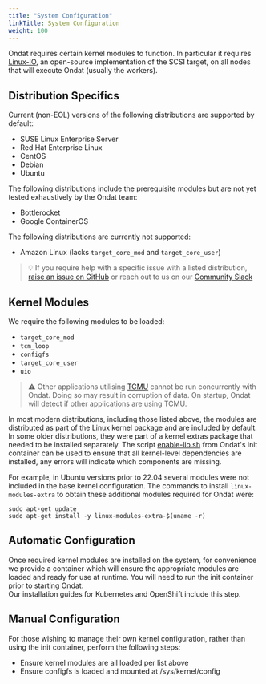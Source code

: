 ```yaml
---
title: "System Configuration"
linkTitle: System Configuration
weight: 100
---
```


Ondat requires certain kernel modules to function. In particular it requires [Linux-IO](http://linux-iscsi.org/wiki/Main_Page), an open-source implementation of the SCSI target, on all nodes that will execute Ondat (usually the workers).

## Distribution Specifics

Current (non-EOL) versions of the following distributions are supported by default:

* SUSE Linux Enterprise Server
* Red Hat Enterprise Linux
* CentOS
* Debian
* Ubuntu

The following distributions include the prerequisite modules but are not yet tested exhaustively by the Ondat team:

* Bottlerocket
* Google ContainerOS

The following distributions are currently not supported:

* Amazon Linux (lacks `target_core_mod` and `target_core_user`)

> 💡 If you require help with a specific issue with a listed distribution, [raise an issue on GitHub](https://github.com/ondat/documentation/issues) or reach out to us on our [Community Slack](https://slack.storageos.com)

## Kernel Modules

We require the following modules to be loaded:

* `target_core_mod`
* `tcm_loop`
* `configfs`
* `target_core_user`
* `uio`

> ⚠️ Other applications utilising [TCMU](http://linux-iscsi.org/wiki/LIO) cannot be run concurrently with Ondat. Doing so may result in corruption of data. On startup, Ondat will detect if other applications are using TCMU.

In most modern distributions, including those listed above, the modules are distributed as part of the Linux kernel package and are included by default. In some older distributions, they were part of a kernel extras package that needed to be installed separately. The script [enable-lio.sh](https://github.com/storageos/init/blob/master/scripts/01-lio/enable-lio.sh) from Ondat's init container can be used to ensure that all kernel-level dependencies are installed, any errors will indicate which components are missing.

For example, in Ubuntu versions prior to 22.04 several modules were not included in the base kernel configuration. The commands to install `linux-modules-extra` to obtain these additional modules required for Ondat were:

```shell
sudo apt-get update
sudo apt-get install -y linux-modules-extra-$(uname -r)
```

## Automatic Configuration

Once required kernel modules are installed on the system, for convenience we
provide a container which will ensure the appropriate modules are loaded and
ready for use at runtime. You will need to run the init container prior to starting Ondat.  
Our installation guides for Kubernetes and OpenShift include this step.

## Manual Configuration

For those wishing to manage their own kernel configuration, rather than using
the init container, perform the following steps:

* Ensure kernel modules are all loaded per list above
* Ensure configfs is loaded and mounted at /sys/kernel/config
